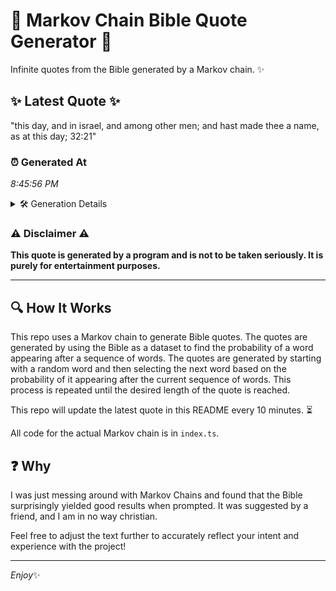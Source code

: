 # 📖 Markov Chain Bible Quote Generator 📖

Infinite quotes from the Bible generated by a Markov chain. ✨

## ✨ Latest Quote ✨
"this day, and in israel, and among other men; and hast made thee a name, as at this day; 32:21"

### ⏰ Generated At
*8:45:56 PM*

<details>
    <summary>🛠️ Generation Details</summary>
    <p>
        <strong>🌱 Seed:</strong> this<br>
        <strong>🔄 Iterations:</strong> 19<br>
        <strong>📜 Context History:</strong><br>[ this ]: day,<br>[ this, day, ]: and<br>[ this, day,, and ]: in<br>[ this, day,, and, in ]: israel,<br>[ this, day,, and, in, israel, ]: and<br>[ this, day,, and, in, israel,, and ]: among<br>[ day,, and, in, israel,, and, among ]: other<br>[ and, in, israel,, and, among, other ]: men;<br>[ in, israel,, and, among, other, men; ]: and<br>[ israel,, and, among, other, men;, and ]: hast<br>[ and, among, other, men;, and, hast ]: made<br>[ among, other, men;, and, hast, made ]: thee<br>[ other, men;, and, hast, made, thee ]: a<br>[ men;, and, hast, made, thee, a ]: name,<br>[ and, hast, made, thee, a, name, ]: as<br>[ hast, made, thee, a, name,, as ]: at<br>[ made, thee, a, name,, as, at ]: this<br>[ thee, a, name,, as, at, this ]: day;<br>[ a, name,, as, at, this, day; ]: 32:21<br>
    </p>
</details>

### ⚠️ Disclaimer ⚠️
**This quote is generated by a program and is not to be taken seriously. It is purely for entertainment purposes.**

---

## 🔍 How It Works

This repo uses a Markov chain to generate Bible quotes. The quotes are generated by using the Bible as a dataset to find the probability of a word appearing after a sequence of words. The quotes are generated by starting with a random word and then selecting the next word based on the probability of it appearing after the current sequence of words. This process is repeated until the desired length of the quote is reached.

This repo will update the latest quote in this README every 10 minutes. ⏳

All code for the actual Markov chain is in `index.ts`.

## ❓ Why

I was just messing around with Markov Chains and found that the Bible surprisingly yielded good results when prompted. 
It was suggested by a friend, and I am in no way christian.

Feel free to adjust the text further to accurately reflect your intent and experience with the project!

---

*Enjoy*✨
